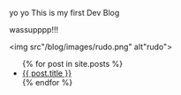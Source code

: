 yo yo This is my first Dev Blog 

wassupppp!!!

<img src"/blog/images/rudo.png" alt"rudo">



<ul>
  {% for post in site.posts %}
    <li>
      <a href="{{ post.url | relative_url }}">{{ post.title }}</a>
    </li>
  {% endfor %}
</ul>